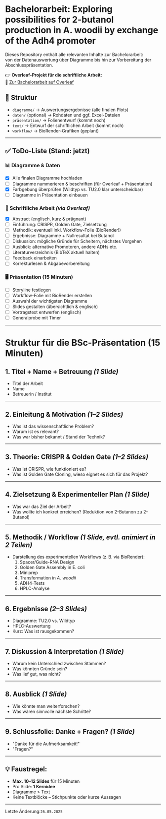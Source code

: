 # Bachelorarbeit: Exploring possibilities for 2-butanol production in A. woodii by exchange of the Adh4 promoter

Dieses Repository enthält alle relevanten Inhalte zur Bachelorarbeit:  
von der Datenauswertung über Diagramme bis hin zur Vorbereitung der Abschlusspräsentation.

👉 **Overleaf-Projekt für die schriftliche Arbeit:**  
🔗 [Zur Bachelorarbeit auf Overleaf](https://www.overleaf.com/3276255869zrcktmbmmwyz)

## 📁 Struktur

- `diagramme/` → Auswertungsergebnisse (alle finalen Plots)
- `daten/` (optional) → Rohdaten und ggf. Excel-Dateien
- `präsentation/` → Folienentwurf (kommt noch)
- `text/` → Entwurf der schriftlichen Arbeit (kommt noch)
- `workflow/` → BioRender-Grafiken (geplant)

---

## ✅ ToDo-Liste (Stand: jetzt)

### 📊 Diagramme & Daten
- [x] Alle finalen Diagramme hochladen
- [ ] Diagramme nummerieren & beschriften (für Overleaf + Präsentation)
- [x] Farbgebung überprüfen (Wildtyp vs. TU2.0 klar unterscheidbar)
- [ ] Diagramme in Präsentation einbauen

### 📄 Schriftliche Arbeit *(via Overleaf)*
- [x] Abstract (englisch, kurz & prägnant)
- [ ] Einführung: CRISPR, Golden Gate, Zielsetzung
- [ ] Methodik: eventuell inkl. Workflow-Folie (BioRender!)
- [ ] Ergebnisse: Diagramme + Nullresultat bei Butanol
- [ ] Diskussion: mögliche Gründe für Scheitern, nächstes Vorgehen
- [ ] Ausblick: alternative Promotoren, andere ADHs etc.
- [ ] Literaturverzeichnis (BibTeX aktuell halten)
- [ ] Feedback einarbeiten
- [ ] Korrekturlesen & Abgabevorbereitung

### 🖥️ Präsentation (15 Minuten)
- [ ] Storyline festlegen
- [ ] Workflow-Folie mit BioRender erstellen
- [ ] Auswahl der wichtigsten Diagramme
- [ ] Slides gestalten (übersichtlich & englisch)
- [ ] Vortragstext entwerfen (englisch)
- [ ] Generalprobe mit Timer
---

# Struktur für die BSc-Präsentation (15 Minuten)

## 1. Titel + Name + Betreuung *(1 Slide)*
- Titel der Arbeit
- Name
- Betreuerin / Institut

---

## 2. Einleitung & Motivation *(1–2 Slides)*
- Was ist das wissenschaftliche Problem?
- Warum ist es relevant?
- Was war bisher bekannt / Stand der Technik?

---

## 3. Theorie: CRISPR & Golden Gate *(1–2 Slides)*
- Was ist CRISPR, wie funktioniert es?
- Was ist Golden Gate Cloning, wieso eignet es sich für das Projekt?

---

## 4. Zielsetzung & Experimenteller Plan *(1 Slide)*
- Was war das Ziel der Arbeit?
- Was wollte ich konkret erreichen? (Reduktion von 2-Butanon zu 2-Butanol)

---

## 5. Methodik / Workflow *(1 Slide, evtl. animiert in 2 Teilen)*
- Darstellung des experimentellen Workflows (z. B. via BioRender):
  1. Spacer/Guide-RNA Design
  2. Golden Gate Assembly in E. coli
  3. Miniprep
  4. Transformation in *A. woodii*
  5. ADH4-Tests
  6. HPLC-Analyse

---

## 6. Ergebnisse *(2–3 Slides)*
- Diagramme: TU2.0 vs. Wildtyp
- HPLC-Auswertung
- Kurz: Was ist rausgekommen?

---

## 7. Diskussion & Interpretation *(1 Slide)*
- Warum kein Unterschied zwischen Stämmen?
- Was könnten Gründe sein?
- Was lief gut, was nicht?

---

## 8. Ausblick *(1 Slide)*
- Wie könnte man weiterforschen?
- Was wären sinnvolle nächste Schritte?

---

## 9. Schlussfolie: Danke + Fragen? *(1 Slide)*
- "Danke für die Aufmerksamkeit!"
- "Fragen?"

---

## 💡 Faustregel:
- **Max. 10–12 Slides** für 15 Minuten
- Pro Slide: **1 Kernidee**
- Diagramme > Text
- Keine Textblöcke – Stichpunkte oder kurze Aussagen


---

Letzte Änderung:`26.05.2025`
